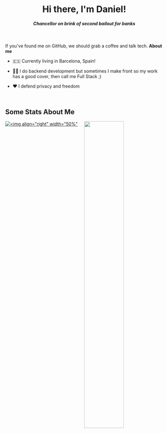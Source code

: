 <div align="center">
  <h1>Hi there, I'm Daniel! </h1>
  <h5><i>Chancellor on brink of second bailout for banks</i></h5>
</div>

<br />

If you've found me on GitHub, we should grab a coffee and talk tech.
**About me**

- 🇪🇸 Currently living in Barcelona, Spain!

- 👨‍💻 I do backend development but sometimes I make front so my work has a good cover, then call me Full Stack ;)

- ❤️ I defend privacy and freedom
<br />


## Some Stats About Me 
 <p align="center" >
    
[<img align="right" width="50%" src="https://github-readme-stats.vercel.app/api?username=DaniOrtegaB&dracula=dark&show_icons=true">](https://metrics.lecoq.io/ouuan?template=classic)

  [![<img align="right" width="50%"](https://github-readme-stats.vercel.app/api/top-langs/?username=DaniOrtegaB&theme=dracula)](https://github.com/anuraghazra/github-readme-stats)

  </p>

